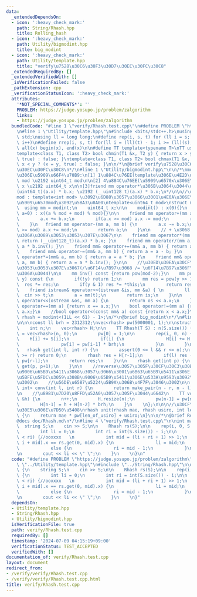 ```yaml
---
data:
  _extendedDependsOn:
  - icon: ':heavy_check_mark:'
    path: String/Rhash.hpp
    title: Rolling_hash
  - icon: ':heavy_check_mark:'
    path: Utility/bigmodint.hpp
    title: big_modint
  - icon: ':heavy_check_mark:'
    path: Utility/template.hpp
    title: "verify\u7528\u30C6\u30F3\u30D7\u30EC\u30FC\u30C8"
  _extendedRequiredBy: []
  _extendedVerifiedWith: []
  _isVerificationFailed: false
  _pathExtension: cpp
  _verificationStatusIcon: ':heavy_check_mark:'
  attributes:
    '*NOT_SPECIAL_COMMENTS*': ''
    PROBLEM: https://judge.yosupo.jp/problem/zalgorithm
    links:
    - https://judge.yosupo.jp/problem/zalgorithm
  bundledCode: "#line 1 \"verify/Rhash.test.cpp\"\n#define PROBLEM \"https://judge.yosupo.jp/problem/zalgorithm\"\
    \n#line 1 \"Utility/template.hpp\"\n#include <bits/stdc++.h>\nusing namespace\
    \ std;\nusing ll = long long;\n#define rep(i, s, t) for (ll i = s; i < (ll)(t);\
    \ i++)\n#define rrep(i, s, t) for(ll i = (ll)(t) - 1; i >= (ll)(s); i--)\n#define\
    \ all(x) begin(x), end(x)\n\n#define TT template<typename T>\nTT using vec = vector<T>;\n\
    template<class T1, class T2> bool chmin(T1 &x, T2 y) { return x > y ? (x = y,\
    \ true) : false; }\ntemplate<class T1, class T2> bool chmax(T1 &x, T2 y) { return\
    \ x < y ? (x = y, true) : false; }\n\n/*\n@brief verify\u7528\u30C6\u30F3\u30D7\
    \u30EC\u30FC\u30C8\n*/\n#line 1 \"Utility/bigmodint.hpp\"\n\n/*\nmodint\u304B\u3089\
    \u306E\u5909\u66F4\u70B9:\n[1] 1\u884C\u76EE(template\u306E\u4E2D\u8EAB)\nuint32_t\
    \ mod \u2192 uint64_t mod\n\n[2] 4\u884C\u76EE(\u5909\u6570x\u306E\u578B)\nuint32_t\
    \ x \u2192 uint64_t x\n\n[3]friend mm operator*\u306B\u3064\u3044\u3066\u3001\n\
    (uint64_t)(a.x) * b.x; \u2192 (__uint128_t)(a.x) * b.x;\n*/\n\n//\u52D5\u7684\
    mod : template<int mod> \u3092\u6D88\u3057\u3066\u3001\u4E0A\u306E\u65B9\u3067\
    \u5909\u6570mod\u3092\u5BA3\u8A00\ntemplate<uint64_t mod>\nstruct modint{\n  \
    \  using mm = modint;\n    uint64_t x;\n\n    modint() : x(0){}\n    TT modint(T\
    \ a=0) : x((a % mod + mod) % mod){}\n\n    friend mm operator+(mm a, mm b) {\n\
    \        a.x += b.x;\n        if(a.x >= mod) a.x -= mod;\n        return a;\n\
    \    }\n   friend mm operator-(mm a, mm b) {\n        a.x -= b.x;\n        if(a.x\
    \ >= mod) a.x += mod;\n        return a;\n    }\n\n    // + \u3068 -\u3060\u3051\
    \u306A\u3089\u3053\u3053\u307E\u3067\n\n    friend mm operator*(mm a, mm b) {\
    \ return (__uint128_t)(a.x) * b.x; }\n    friend mm operator/(mm a, mm b) { return\
    \ a * b.inv(); }\n    friend mm& operator+=(mm& a, mm b) { return a = a + b; }\n\
    \    friend mm& operator-=(mm& a, mm b) { return a = a - b; }\n    friend mm&\
    \ operator*=(mm& a, mm b) { return a = a * b; }\n    friend mm& operator/=(mm&\
    \ a, mm b) { return a = a * b.inv(); }\n\n    //\u30ED\u30EA\u30CF\u306A\u3089\
    \u3053\u3053\u307E\u3067(/\u6F14\u7B97\u3068 /= \u6F14\u7B97\u306F\u3044\u3089\
    \u306A\u3044)\n\n    mm inv() const {return pow(mod-2);}\n    mm pow(const ll&\
    \ y) const {\n        if(!y) return 1;\n        mm res = pow(y >> 1);\n      \
    \  res *= res;\n        if(y & 1) res *= *this;\n        return res;\n    }\n\n\
    \    friend istream& operator>>(istream &is, mm &a) { \n        ll t;\n      \
    \  cin >> t;\n        a = mm(t);\n        return is;\n    }\n\n    friend ostream&\
    \ operator<<(ostream &os, mm a) {\n        return os << a.x;\n    }\n\n    bool\
    \ operator==(mm a) {return x == a.x;}\n    bool operator!=(mm a) {return x !=\
    \ a.x;}\n    //bool operator<(const mm& a) const {return x < a.x;}\n};\n\nusing\
    \ rhash = modint<(1LL << 61) - 1>;\n/*\n@brief big_modint\n*/\n#line 2 \"String/Rhash.hpp\"\
    \n\n\nconst ll brh = 2312312;\nvec<rhash> pw(5000001, 1);\n\nstruct Rhash {\n\
    \    int n;\n    vec<rhash> H;\n\n    TT Rhash(T S) : n(S.size()) {\n        H\
    \ = vec<rhash>(n, 0);\n        pw[0] = 1;\n\n        rep(i, 0, n) {\n        \
    \    H[i] += S[i];\n            if(i) {\n                H[i] += H[i-1] * brh;\n\
    \                pw[i] = pw[i-1] * brh;\n            }\n        }\n    }\n\n \
    \   rhash get(int l, int r) {\n        assert(0 <= l && r <= n);\n        if(l\
    \ >= r) return 0;\n        rhash res = H[r-1];\n        if(l) res -= H[l-1] *\
    \ pw[r-l];\n        return res;\n    }\n\n    rhash get(int p) {\n        return\
    \ get(p, p+1);\n    }\n\n    //reverse\u3057\u305F\u30CF\u30C3\u30B7\u30E5\u3092\
    \u9006\u65B9\u5411\u3068\u3057\u3066\u3001\u6B63\u65B9\u5411\u306E[l, r)\u3068\
    \u5BFE\u5FDC\u3059\u308B\u9006\u65B9\u5411\u306E\u533A\u9593\u3092\u8FD4\u3059\
    \u3002\n    //\u56DE\u6587\u5224\u5B9A\u306B\u4F7F\u3046\u3002\n\n    pair<int,\
    \ int> conv(int l, int r) {\n        return make_pair(n - r, n - l);\n    }\n\n\
    \n    //\u8981\u7D20\u8FFD\u52A0\u3057\u305F\u3044\u6642\n    TT void push_back(T\
    \ &h) {\n        n++;\n        H.resize(n);\n        pw[n-1] = pw[n-2] * brh;\n\
    \        H[n-1] = h + H[n-2] * brh;\n    }\n    \n};\n\n\n//\u30CF\u30C3\u30B7\
    \u30E5\u306E\u7D50\u5408\nrhash unit(rhash mae, rhash usiro, int len_of_usiro)\
    \ {\n    return mae * pw[len_of_usiro] + usiro;\n}\n\n/*\n@brief Rolling_hash\n\
    @docs doc/Rhash.md\n*/\n#line 4 \"verify/Rhash.test.cpp\"\n\nint main() {\n  \
    \  string S;\n    cin >> S;\n\n    Rhash rs(S);\n\n    rep(i, 0, S.size()) {\n\
    \        int li = 0;\n        int ri = int(S.size()) - i;\n\n        while(li\
    \ < ri) {//ooxxxx   \n            int mid = (li + ri + 1) >> 1;\n            if(rs.get(i,\
    \ i + mid).x == rs.get(0, mid).x) {\n                li = mid;\n            }\n\
    \            else {\n                ri = mid - 1;\n            }\n        }\n\
    \n        cout << li << \" \";\n    }\n    \n}\n"
  code: "#define PROBLEM \"https://judge.yosupo.jp/problem/zalgorithm\"\n#include\
    \ \"../Utility/template.hpp\"\n#include \"../String/Rhash.hpp\"\n\nint main()\
    \ {\n    string S;\n    cin >> S;\n\n    Rhash rs(S);\n\n    rep(i, 0, S.size())\
    \ {\n        int li = 0;\n        int ri = int(S.size()) - i;\n\n        while(li\
    \ < ri) {//ooxxxx   \n            int mid = (li + ri + 1) >> 1;\n            if(rs.get(i,\
    \ i + mid).x == rs.get(0, mid).x) {\n                li = mid;\n            }\n\
    \            else {\n                ri = mid - 1;\n            }\n        }\n\
    \n        cout << li << \" \";\n    }\n    \n}"
  dependsOn:
  - Utility/template.hpp
  - String/Rhash.hpp
  - Utility/bigmodint.hpp
  isVerificationFile: true
  path: verify/Rhash.test.cpp
  requiredBy: []
  timestamp: '2024-07-09 04:15:19+09:00'
  verificationStatus: TEST_ACCEPTED
  verifiedWith: []
documentation_of: verify/Rhash.test.cpp
layout: document
redirect_from:
- /verify/verify/Rhash.test.cpp
- /verify/verify/Rhash.test.cpp.html
title: verify/Rhash.test.cpp
---
```

